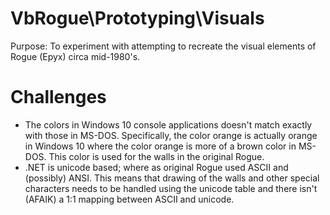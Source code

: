 # VbRogue\Prototyping\Visuals

Purpose: To experiment with attempting to recreate the visual elements of Rogue (Epyx) circa mid-1980's.

# Challenges

* The colors in Windows 10 console applications doesn't match exactly with those in MS-DOS. Specifically, the color orange is actually orange in Windows 10 where the color orange is  more of a brown color in MS-DOS.  This color is used for the walls in the original Rogue.
* .NET is unicode based; where as original Rogue used ASCII and (possibly) ANSI.  This means that drawing of the walls and other special characters needs to be handled using the unicode table and there isn't (AFAIK) a 1:1 mapping between ASCII and unicode.